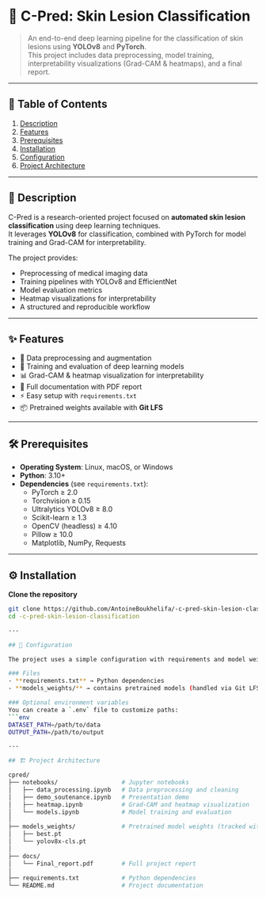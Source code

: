 # 🧬 C-Pred: Skin Lesion Classification

> An end-to-end deep learning pipeline for the classification of skin lesions using **YOLOv8** and **PyTorch**.  
This project includes data preprocessing, model training, interpretability visualizations (Grad-CAM & heatmaps), and a final report.

---

## 📑 Table of Contents

1. [Description](#-description)  
2. [Features](#-features)  
3. [Prerequisites](#-prerequisites)  
4. [Installation](#-installation)   
5. [Configuration](#-configuration)  
6. [Project Architecture](#-project-architecture)  
 

---

## 📖 Description

C-Pred is a research-oriented project focused on **automated skin lesion classification** using deep learning techniques.  
It leverages **YOLOv8** for classification, combined with PyTorch for model training and Grad-CAM for interpretability.  

The project provides:  
- Preprocessing of medical imaging data  
- Training pipelines with YOLOv8 and EfficientNet  
- Model evaluation metrics  
- Heatmap visualizations for interpretability  
- A structured and reproducible workflow  

---

## ✨ Features

- 🔬 Data preprocessing and augmentation  
- 🤖 Training and evaluation of deep learning models  
- 📊 Grad-CAM & heatmap visualization for interpretability  
- 📄 Full documentation with PDF report  
- ⚡ Easy setup with `requirements.txt`  
- 📦 Pretrained weights available with **Git LFS**  

---

## 🛠️ Prerequisites

- **Operating System**: Linux, macOS, or Windows  
- **Python**: 3.10+  
- **Dependencies** (see `requirements.txt`):  
  - PyTorch ≥ 2.0  
  - Torchvision ≥ 0.15  
  - Ultralytics YOLOv8 ≥ 8.0  
  - Scikit-learn ≥ 1.3  
  - OpenCV (headless) ≥ 4.10  
  - Pillow ≥ 10.0  
  - Matplotlib, NumPy, Requests  

---

## ⚙️ Installation

**Clone the repository**
```bash
git clone https://github.com/AntoineBoukhelifa/-c-pred-skin-lesion-classification.git
cd -c-pred-skin-lesion-classification

---

## 🔧 Configuration

The project uses a simple configuration with requirements and model weights.

### Files
- **requirements.txt** → Python dependencies  
- **models_weights/** → contains pretrained models (handled via Git LFS)  

### Optional environment variables
You can create a `.env` file to customize paths:
```env
DATASET_PATH=/path/to/data
OUTPUT_PATH=/path/to/output

---

## 🏗️ Project Architecture

cpred/
├── notebooks/                  # Jupyter notebooks
│   ├── data_processing.ipynb   # Data preprocessing and cleaning
│   ├── demo_soutenance.ipynb   # Presentation demo
│   ├── heatmap.ipynb           # Grad-CAM and heatmap visualization
│   └── models.ipynb            # Model training and evaluation
│
├── models_weights/             # Pretrained model weights (tracked with Git LFS)
│   ├── best.pt
│   └── yolov8x-cls.pt
│
├── docs/
│   └── Final_report.pdf        # Full project report
│
├── requirements.txt            # Python dependencies
└── README.md                   # Project documentation


